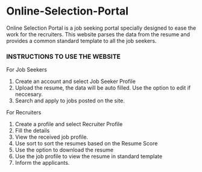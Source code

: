# Online-Selection-Portal
Online Selection Portal is a job seeking portal specially designed to ease the work for the recruiters.
This website parses the data from the resume and provides a common standard template to all the job seekers.

### INSTRUCTIONS TO USE THE WEBSITE ###

For Job Seekers
1. Create an account and select Job Seeker Profile
2. Upload the resume, the data will be auto filled. Use the option to edit if neccesary.
3. Search and apply to jobs posted on the site.

For Recruiters
1. Create a profile and select Recruiter Profile
2. Fill the details
3. View the received job profile.
4. Use sort to sort the resumes based on the Resume Score
5. Use the option to download the resume
6. Use the job profile to view the resume in standard template
7. Inform the applicants.
